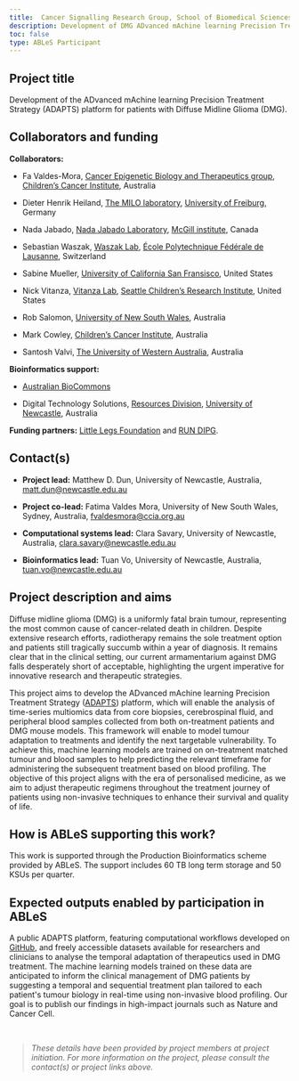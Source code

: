 ```yaml
---
title:  Cancer Signalling Research Group, School of Biomedical Sciences & Pharmacy, University of Newcastle
description: Development of DMG ADvanced mAchine learning Precision Treatment Strategy (ADAPTS) platform. This project aims to model temporal tumour adaptations to therapy and predict targetable vulnerabilities, based on non-invasive blood profiling, for therapeutic adjustments of patients with DMG under treatment.
toc: false
type: ABLeS Participant
---
```


## Project title

Development of the ADvanced mAchine learning Precision Treatment Strategy (ADAPTS) platform for patients with Diffuse Midline Glioma (DMG).

## Collaborators and funding

**Collaborators:**

- Fa Valdes-Mora, [Cancer Epigenetic Biology and Therapeutics group](https://www.ccia.org.au/about-the-institute/people/fatima-valdes-mora), [Children’s Cancer Institute](https://www.ccia.org.au/), Australia

- Dieter Henrik Heiland, [The MILO laboratory](https://themilolab.com/who-we-are/dieter-henrik-heiland/), [University of Freiburg](https://uni-freiburg.de/en/), Germany

- Nada Jabado, [Nada Jabado Laboratory](https://www.jabadolab.com/), [McGill institute](https://www.mcgill.ca/fr), Canada

- Sebastian Waszak, [Waszak Lab](https://www.epfl.ch/labs/upwaszak/), [École Polytechnique Fédérale de Lausanne](https://www.epfl.ch/fr/), Switzerland

- Sabine Mueller, [University of California San Fransisco](https://www.ucsf.edu/), United States

- Nick Vitanza, [Vitanza Lab](https://www.seattlechildrens.org/research/centers-programs/childhood-cancer/our-labs/vitanza-lab/), [Seattle Children’s Research Institute](https://www.seattlechildrens.org/research/), United States

- Rob Salomon, [University of New South Wales](https://www.unsw.edu.au/), Australia

- Mark Cowley, [Children’s Cancer Institute](https://www.ccia.org.au/), Australia

- Santosh Valvi, [The University of Western Australia](https://www.uwa.edu.au/), Australia

**Bioinformatics support:**

- [Australian BioCommons](https://www.biocommons.org.au/)

- Digital Technology Solutions, [Resources Division](https://www.newcastle.edu.au/our-uni/governance-and-leadership/organisational-structure/divisions/resources-division), [University of Newcastle](https://www.newcastle.edu.au/), Australia

**Funding partners:** [Little Legs Foundation](https://www.llf.org.au/) and [RUN DIPG](https://rundipg.org/).

## Contact(s)

- **Project lead:** Matthew D. Dun, University of Newcastle, Australia, <matt.dun@newcastle.edu.au>

- **Project co-lead:** Fatima Valdes Mora, University of New South Wales, Sydney, Australia, <fvaldesmora@ccia.org.au>

- **Computational systems lead:** Clara Savary, University of Newcastle, Australia, <clara.savary@newcastle.edu.au>

- **Bioinformatics lead:** Tuan Vo, University of Newcastle, Australia, <tuan.vo@newcastle.edu.au>

## Project description and aims

Diffuse midline glioma (DMG) is a uniformly fatal brain tumour, representing the most common cause of cancer-related death in children. Despite extensive research efforts, radiotherapy remains the sole treatment option and patients still tragically succumb within a year of diagnosis. It remains clear that in the clinical setting, our current armamentarium against DMG falls desperately short of acceptable, highlighting the urgent imperative for innovative research and therapeutic strategies.

This project aims to develop the ADvanced mAchine learning Precision Treatment Strategy ([ADAPTS](https://dun-lab.github.io/ADAPTS/)) platform, which will enable the analysis of time-series multiomics data from core biopsies, cerebrospinal fluid, and peripheral blood samples collected from both on-treatment patients and DMG mouse models. This framework will enable to model tumour adaptation to treatments and identify the next targetable vulnerability. To achieve this, machine learning models are trained on on-treatment matched tumour and blood samples to help predicting the relevant timeframe for administering the subsequent treatment based on blood profiling. The objective of this project aligns with the era of personalised medicine, as we aim to adjust therapeutic regimens throughout the treatment journey of patients using non-invasive techniques to enhance their survival and quality of life.

## How is ABLeS supporting this work?

This work is supported through the Production Bioinformatics scheme provided by ABLeS. The support includes 60 TB long term storage and 50 KSUs per quarter.

## Expected outputs enabled by participation in ABLeS

A public ADAPTS platform, featuring computational workflows developed on [GitHub](https://github.com/Dun-Lab/ADAPTS), and freely accessible datasets available for researchers and clinicians to analyse the temporal adaptation of therapeutics used in DMG treatment. The machine learning models trained on these data are anticipated to inform the clinical management of DMG patients by suggesting a temporal and sequential treatment plan tailored to each patient's tumour biology in real-time using non-invasive blood profiling. Our goal is to publish our findings in high-impact journals such as Nature and Cancer Cell.

<br/>

> *These details have been provided by project members at project initiation. For more information on the project, please consult the contact(s) or project links above.*
